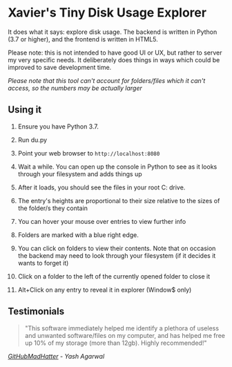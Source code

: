 # Xavier's Tiny Disk Usage Explorer

It does what it says: explore disk usage. The backend is written in Python (3.7 or higher), and the frontend is written in HTML5.

Please note: this is not intended to have good UI or UX, but rather to server my very specific needs. It deliberately does things in ways which could be improved to save development time.

_Please note that this tool can't account for folders/files which it can't access, so the numbers may be actually larger_

## Using it

 1. Ensure you have Python 3.7.

 2. Run du.py

 3. Point your web browser to `http://localhost:8080`

 4. Wait a while. You can open up the console in Python to see as it looks through your filesystem and adds things up

 5. After it loads, you should see the files in your root C: drive.

 6. The entry's heights are proportional to their size relative to the sizes of the folder/s they contain

 7. You can hover your mouse over entries to view further info

 8. Folders are marked with a blue right edge.

 9. You can click on folders to view their contents. Note that on occasion the backend may need to look through your filesystem (if it decides it wants to forget it)

 10. Click on a folder to the left of the currently opened folder to close it

 11. Alt+Click on any entry to reveal it in explorer (Window$ only)

## Testimonials

> "This software immediately helped me identify a plethora of useless and unwanted software/files on my computer, and has helped me free up 10% of my storage (more than 12gb). Highly recommended!"

_[GitHubMadHatter](https://github.com/GitHubMadHatter) - Yash Agarwal_
